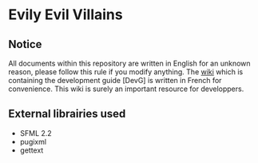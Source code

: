 # Evily Evil Villains

## Notice

All documents within this repository are written in English for an unknown reason, please follow this rule if you modify anything. The [wiki](https://github.com/Breush/evily-evil-villains/wiki) which is containing the development guide [DevG] is written in French for convenience. This wiki is surely an important resource for developpers.

## External librairies used

- SFML 2.2
- pugixml
- gettext
